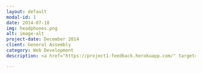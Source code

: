 ```yaml
---
layout: default
modal-id: 1
date: 2014-07-18
img: headphones.png
alt: image-alt
project-date: December 2014
client: General Assembly
category: Web Development
description: <a href="https://project1-feedback.herokuapp.com/" target="_blank" data-tooltip="Click on image to go to website"><img src="http://imageshack.com/a/img910/3126/PZQ91T.png" id="center" ></a><br><br>For the first project of our course I chose to build a music app. The initial scope was to upload music and comment on tracks, and then add anything else to it if we had time. The web page was made with Ruby on Rails, Html, CSS and Foundation.

---
```

